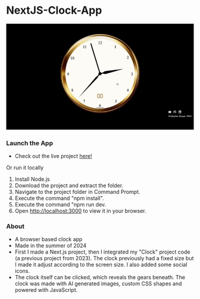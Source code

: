 # NextJS-Clock-App

<img src="GitHub-Promo-Image.gif"/>

### Launch the App

- Check out the live project [here!](https://krishhfi.github.io/NextJS-Clock-App/)

Or run it locally

1) Install Node.js
2) Download the project and extract the folder.
3) Navigate to the project folder in Command Prompt.
4) Execute the command "npm install".
5) Execute the command "npm run dev.
6) Open [http://localhost:3000](http://localhost:3000) to view it in your browser.

### About

- A browser based clock app
- Made in the summer of 2024
- First I made a Next.js project, then I integrated my "Clock" project code (a previous project from 2023). The clock previously had a fixed size but I made it adjust according to the screen size. I also added some social icons.
- The clock itself can be clicked, which reveals the gears beneath. The clock was made with AI generated images, custom CSS shapes and powered with JavaScript.
